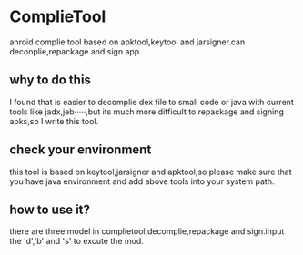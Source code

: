# ComplieTool
anroid complie tool based on apktool,keytool and jarsigner.can deconplie,repackage and sign app.


## why to do this
I found that is easier to decomplie dex file to smali code or java with current tools like jadx,jeb·····,but its much more difficult to repackage and signing apks,so I write this tool.

## check your environment
this tool is based on keytool,jarsigner and apktool,so please make sure that you have java environment and add above tools into your system path.


## how to use it?
there are three model in complietool,decomplie,repackage and sign.input the 'd','b' and 's' to excute the mod.